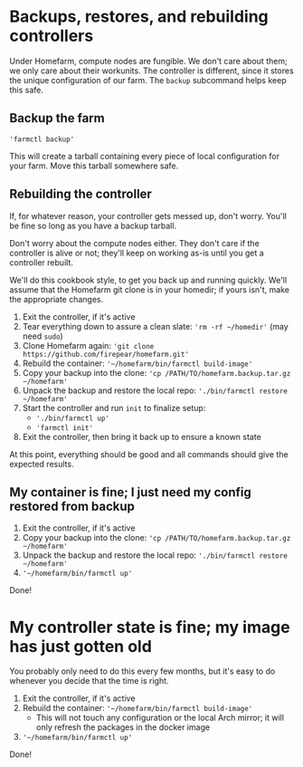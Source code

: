 # Backups, restores, and rebuilding controllers

Under Homefarm, compute nodes are fungible. We don't care about them;
we only care about their workunits. The controller is different, since
it stores the unique configuration of our farm.  The `backup`
subcommand helps keep this safe.

## Backup the farm

`'farmctl backup'`

This will create a tarball containing every piece of local
configuration for your farm. Move this tarball somewhere safe.


## Rebuilding the controller

If, for whatever reason, your controller gets messed up, don't
worry. You'll be fine so long as you have a backup tarball.

Don't worry about the compute nodes either. They don't care if the
controller is alive or not; they'll keep on working as-is until you
get a controller rebuilt.

We'll do this cookbook style, to get you back up and running
quickly. We'll assume that the Homefarm git clone is in your homedir;
if yours isn't, make the appropriate changes.

1. Exit the controller, if it's active
1. Tear everything down to assure a clean slate: `'rm -rf ~/homedir'`
   (may need `sudo`)
1. Clone Homefarm again: `'git clone https://github.com/firepear/homefarm.git'`
1. Rebuild the container: `'~/homefarm/bin/farmctl build-image'`
1. Copy your backup into the clone: `'cp /PATH/TO/homefarm.backup.tar.gz ~/homefarm'`
1. Unpack the backup and restore the local repo: `'./bin/farmctl restore ~/homefarm'`
1. Start the controller and run `init` to finalize setup:
   * `'./bin/farmctl up'`
   * `'farmctl init'`
1. Exit the controller, then bring it back up to ensure a known state

At this point, everything should be good and all commands should give
the expected results.


## My container is fine; I just need my config restored from backup

1. Exit the controller, if it's active
1. Copy your backup into the clone: `'cp /PATH/TO/homefarm.backup.tar.gz ~/homefarm'`
1. Unpack the backup and restore the local repo: `'./bin/farmctl restore ~/homefarm'`
1. `'~/homefarm/bin/farmctl up'`

Done!

# My controller state is fine; my image has just gotten old

You probably only need to do this every few months, but it's easy to
do whenever you decide that the time is right.

1. Exit the controller, if it's active
1. Rebuild the container: `'~/homefarm/bin/farmctl build-image'`
   * This will not touch any configuration or the local Arch mirror;
     it will only refresh the packages in the docker image
1. `'~/homefarm/bin/farmctl up'`

Done!
